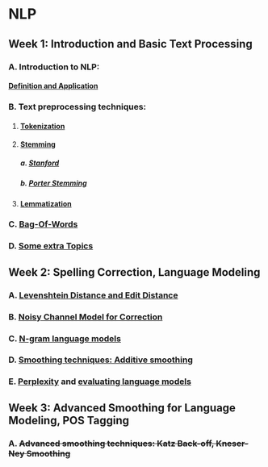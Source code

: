# NLP

## Week 1: Introduction and Basic Text Processing
### A. Introduction to NLP: 
#### [Definition and Application](https://www.datacamp.com/blog/what-is-natural-language-processing "Definition and Application")
### B. Text preprocessing techniques: 
1. #### [Tokenization](https://www.analyticsvidhya.com/blog/2020/05/what-is-tokenization-nlp/ "Tokenization")
2. #### [Stemming](https://botpenguin.com/glossary/stemming "Stemming")
    ##### a. [Stanford](https://nlp.stanford.edu/IR-book/html/htmledition/stemming-and-lemmatization-1.html "Stanford")
    ##### b. [Porter Stemming](https://people.scs.carleton.ca/~armyunis/projects/KAPI/porter.pdf "Porter Stemming")
3. #### [Lemmatization](https://builtin.com/machine-learning/lemmatization)

### C. [Bag-Of-Words](https://machinelearningmastery.com/gentle-introduction-bag-words-model/ "Bag-Of-Words")
### D. [Some extra Topics](https://github.com/13Aluminium/NLP/blob/main/nlp-theory-guide.md)


## Week 2: Spelling Correction, Language Modeling
### A. [Levenshtein Distance and Edit Distance](https://medium.com/@ethannam/understanding-the-levenshtein-distance-equation-for-beginners-c4285a5604f0 "Levenshtein Distance and Edit Distance")
### B. [Noisy Channel Model for Correction](https://github.com/13Aluminium/NLP/blob/main/noisy-channel-spelling-correction-example.md "Noisy Channel Model for Correction")
### C. [N-gram language models](https://medium.com/@abhishekjainindore24/n-grams-in-nlp-a7c05c1aff12 "N-gram language models")
### D. [Smoothing techniques: Additive smoothing](https://medium.com/@ompramod9921/exploring-n-grams-the-building-blocks-of-natural-language-understanding-b9b90dffe0a2 "Smoothing techniques: Additive smoothing")
### E. [Perplexity](https://github.com/13Aluminium/NLP/blob/main/nlp-language-models.md "Perplexity") and [evaluating language models](https://www.linkedin.com/pulse/evaluating-large-language-models-llms-standard-set-metrics-biswas-ecjlc "evaluating language models")


## Week 3: Advanced Smoothing for Language Modeling, POS Tagging
### A. ~~Advanced smoothing techniques: Katz Back-off, Kneser-Ney Smoothing~~
